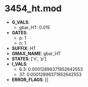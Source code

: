 # 3454_ht.mod

- **G_VALS**:
  - gbar_HT: 0.015
- **GATES**:
  - p: 1
  - n: 1
- **SUFFIX**: HT
- **GMAX_NAME**: gbar_HT
- **STATES**: ['n', 'p']
- **I_VALS**:
  - 6.3: 0.00012896371952642553
  - 37: 0.00012896371952642553
- **ERROR_FLAGS**: []
